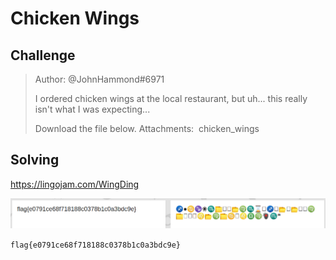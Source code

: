 # Chicken Wings

## Challenge
>Author: @JohnHammond#6971
>
>I ordered chicken wings at the local restaurant, but uh... this really isn't what I was expecting...
>
>Download the file below.
>Attachments:  chicken_wings


## Solving
https://lingojam.com/WingDing

![flag](flag.png)

`flag{e0791ce68f718188c0378b1c0a3bdc9e}`
